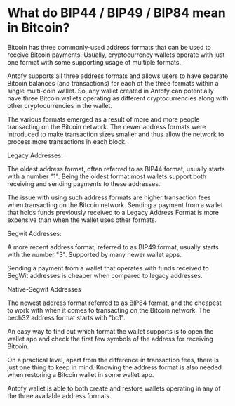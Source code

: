 # What do BIP44 / BIP49 / BIP84 mean in Bitcoin?

Bitcoin has three commonly-used address formats that can be used to receive Bitcoin payments. Usually, cryptocurrency wallets operate with just one format with some supporting usage of multiple formats.

Antofy supports all three address formats and allows users to have separate Bitcoin balances (and transactions) for each of the three formats within a single multi-coin wallet. So, any wallet created in Antofy can potentially have three Bitcoin wallets operating as different cryptocurrencies along with other cryptocurrencies in the wallet.

The various formats emerged as a result of more and more people transacting on the Bitcoin network. The newer address formats were introduced to make transaction sizes smaller and thus allow the network to process more transactions in each block.

Legacy Addresses:

The oldest address format, often referred to as BIP44 format, usually starts with a number "1". Being the oldest format most wallets support both receiving and sending payments to these addresses.

The issue with using such address formats are higher transaction fees when transacting on the Bitcoin network. Sending a payment from a wallet that holds funds previously received to a Legacy Address Format is more expensive than when the wallet uses other formats.


Segwit Addresses:

A more recent address format, referred to as BIP49 format, usually starts with the number "3". Supported by many newer wallet apps.

Sending a payment from a wallet that operates with funds received to SegWit addresses is cheaper when compared to legacy addresses.


Native-Segwit Addresses

The newest address format referred to as BIP84 format, and the cheapest to work with when it comes to transacting on the Bitcoin network. The bech32 address format starts with "bc1".

An easy way to find out which format the wallet supports is to open the wallet app and check the first few symbols of the address for receiving Bitcoin.

On a practical level, apart from the difference in transaction fees, there is just one thing to keep in mind. Knowing the address format is also needed when restoring a Bitcoin wallet in some wallet app.

Antofy wallet is able to both create and restore wallets operating in any of the three available address formats.

